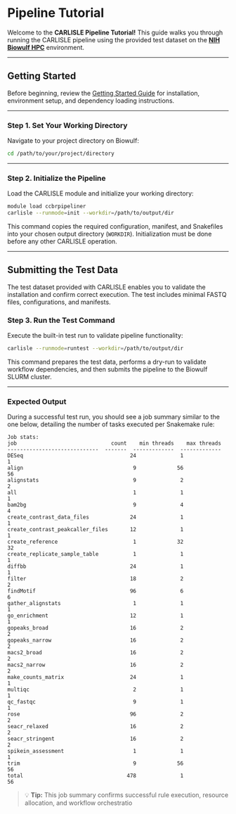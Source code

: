 # Pipeline Tutorial

Welcome to the **CARLISLE Pipeline Tutorial!** This guide walks you through running the CARLISLE pipeline using the provided test dataset on the **[NIH Biowulf HPC](https://hpc.nih.gov/)** environment.

---

## Getting Started

Before beginning, review the [Getting Started Guide](https://ccbr.github.io/CARLISLE/user-guide/getting-started/) for installation, environment setup, and dependency loading instructions.


---

### Step 1. Set Your Working Directory

Navigate to your project directory on Biowulf:

```bash
cd /path/to/your/project/directory
```

---

### Step 2. Initialize the Pipeline

Load the CARLISLE module and initialize your working directory:

```bash
module load ccbrpipeliner
carlisle --runmode=init --workdir=/path/to/output/dir
```

This command copies the required configuration, manifest, and Snakefiles into your chosen output directory (`WORKDIR`). Initialization must be done before any other CARLISLE operation.

---

## Submitting the Test Data

The test dataset provided with CARLISLE enables you to validate the installation and confirm correct execution. The test includes minimal FASTQ files, configurations, and manifests.

### Step 3. Run the Test Command

Execute the built-in test run to validate pipeline functionality:

```bash
carlisle --runmode=runtest --workdir=/path/to/output/dir
```

This command prepares the test data, performs a dry-run to validate workflow dependencies, and then submits the pipeline to the Biowulf SLURM cluster.

---

### Expected Output

During a successful test run, you should see a job summary similar to the one below, detailing the number of tasks executed per Snakemake rule:

```
Job stats:
job                              count    min threads    max threads
-----------------------------  -------  -------------  -------------
DESeq                                  24              1              1
align                                   9             56             56
alignstats                              9              2              2
all                                     1              1              1
bam2bg                                  9              4              4
create_contrast_data_files             24              1              1
create_contrast_peakcaller_files       12              1              1
create_reference                        1             32             32
create_replicate_sample_table           1              1              1
diffbb                                 24              1              1
filter                                 18              2              2
findMotif                              96              6              6
gather_alignstats                       1              1              1
go_enrichment                          12              1              1
gopeaks_broad                          16              2              2
gopeaks_narrow                         16              2              2
macs2_broad                            16              2              2
macs2_narrow                           16              2              2
make_counts_matrix                     24              1              1
multiqc                                 2              1              1
qc_fastqc                               9              1              1
rose                                   96              2              2
seacr_relaxed                          16              2              2
seacr_stringent                        16              2              2
spikein_assessment                      1              1              1
trim                                    9             56             56
total                                 478              1             56
```

> 💡 **Tip:** This job summary confirms successful rule execution, resource allocation, and workflow orchestratio
